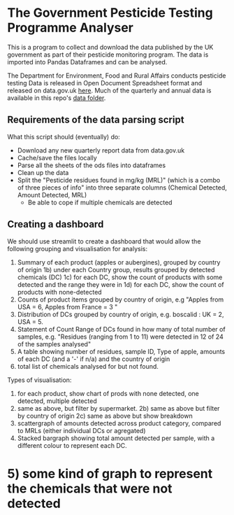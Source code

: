 # The Government Pesticide Testing Programme Analyser

This is a program to collect and download the data published by the UK government as part of their pesticide monitoring program. 
The data is imported into Pandas Dataframes and can be analysed.

The Department for Environment, Food and Rural Affairs conducts pesticide testing Data is released in Open Document Spreadsheet format and released on data.gov.uk [here](https://data.gov.uk/dataset/5d5028ef-9918-4ab7-8755-81f3ad06f308/pesticide-residues-in-food). Much of the quarterly and annual data is available in this repo's [data folder](https://github.com/james-westwood/govt_pesticide_test_data_downloader/tree/master/data_files). 

## Requirements of the data parsing script

What this script should (eventually) do:
- Download any new quarterly report data from data.gov.uk
- Cache/save the files locally
- Parse all the sheets of the ods files into dataframes
- Clean up the data
- Split the "Pesticide residues found in mg/kg (MRL)" (which is a combo of three pieces of info" into three separate columns (Chemical Detected, Amount Detected, MRL)
  - Be able to cope if multiple chemicals are detected

## Creating a dashboard

We should use streamlit to create a dashboard that would allow the following grouping and visualisation for analysis:
1) Summary of each product (apples or aubergines), grouped by country of origin
  1b) under each Country group, results grouped by detected chemicals (DC)
  1c) for each DC, show the count of products with some detected and the range they were in
  1d) for each DC, show the count of products with none-detected
2) Counts of product items grouped by country of origin, e.g "Apples from USA = 6, Apples from France = 3 "
3) Distribution of DCs grouped by country of origin, e.g. boscalid : UK = 2, USA = 5.
4) Statement of Count Range of DCs found in how many of total number of samples, e.g. "Residues (ranging from 1 to 11) were detected in 12 of 24 of the samples analysed"
5) A table showing number of residues, sample ID, Type of apple, amounts of each DC (and a '-' if n/a) and the country of origin
6) total list of chemicals analysed for but not found.

Types of visualisation:
1) for each product, show chart of prods with none detected, one detected, multiple detected
2) same as above, but filter by supermarket.
  2b) same as above but filter by country of origin
  2c) same as above but show breakdown
3) scattergraph of amounts detected across product category, compared to MRLs (either individual DCs or agregated)
4) Stacked bargraph showing total amount detected per sample, with a different colour to represent each DC.
# 5) some kind of graph to represent the chemicals that were not detected
